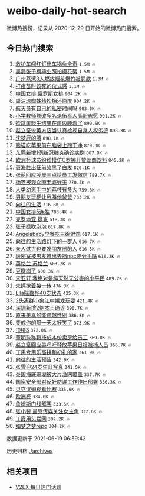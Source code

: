 # weibo-daily-hot-search

微博热搜榜，记录从 2020-12-29 日开始的微博热门搜索。

## 今日热门搜索

<!-- BEGIN -->

1. [救护车闯红灯出车祸负全责](https://s.weibo.com/weibo?q=%23%E6%95%91%E6%8A%A4%E8%BD%A6%E9%97%AF%E7%BA%A2%E7%81%AF%E5%87%BA%E8%BD%A6%E7%A5%B8%E8%B4%9F%E5%85%A8%E8%B4%A3%23&Refer=top) `1.5M 🔥`
1. [吴磊张子枫毕业照拍摄花絮](https://s.weibo.com/weibo?q=%23%E5%90%B4%E7%A3%8A%E5%BC%A0%E5%AD%90%E6%9E%AB%E6%AF%95%E4%B8%9A%E7%85%A7%E6%8B%8D%E6%91%84%E8%8A%B1%E7%B5%AE%23&Refer=top) `1.5M 🔥`
1. [广州荔湾3人燃放烟花爆竹被罚款](https://s.weibo.com/weibo?q=%23%E5%B9%BF%E5%B7%9E%E8%8D%94%E6%B9%BE3%E4%BA%BA%E7%87%83%E6%94%BE%E7%83%9F%E8%8A%B1%E7%88%86%E7%AB%B9%E8%A2%AB%E7%BD%9A%E6%AC%BE%23&Refer=top) `1.3M 🔥`
1. [打疫苗时该死的仪式感](https://s.weibo.com/weibo?q=%23%E6%89%93%E7%96%AB%E8%8B%97%E6%97%B6%E8%AF%A5%E6%AD%BB%E7%9A%84%E4%BB%AA%E5%BC%8F%E6%84%9F%23&Refer=top) `1.1M 🔥`
1. [中国女排 俄罗斯女排](https://s.weibo.com/weibo?q=%E4%B8%AD%E5%9B%BD%E5%A5%B3%E6%8E%92%20%E4%BF%84%E7%BD%97%E6%96%AF%E5%A5%B3%E6%8E%92&Refer=top) `904.2K 🔥`
1. [周洁琼蜘蛛精扮相还原度](https://s.weibo.com/weibo?q=%23%E5%91%A8%E6%B4%81%E7%90%BC%E8%9C%98%E8%9B%9B%E7%B2%BE%E6%89%AE%E7%9B%B8%E8%BF%98%E5%8E%9F%E5%BA%A6%23&Refer=top) `904.2K 🔥`
1. [航天员有自己的私密时间吗](https://s.weibo.com/weibo?q=%23%E8%88%AA%E5%A4%A9%E5%91%98%E6%9C%89%E8%87%AA%E5%B7%B1%E7%9A%84%E7%A7%81%E5%AF%86%E6%97%B6%E9%97%B4%E5%90%97%23&Refer=top) `903.0K 🔥`
1. [小学教师篡改多名退伍军人高职志愿](https://s.weibo.com/weibo?q=%23%E5%B0%8F%E5%AD%A6%E6%95%99%E5%B8%88%E7%AF%A1%E6%94%B9%E5%A4%9A%E5%90%8D%E9%80%80%E4%BC%8D%E5%86%9B%E4%BA%BA%E9%AB%98%E8%81%8C%E5%BF%97%E6%84%BF%23&Refer=top) `901.2K 🔥`
1. [欲跳崖轻生结果在崖边睡着了](https://s.weibo.com/weibo?q=%23%E6%AC%B2%E8%B7%B3%E5%B4%96%E8%BD%BB%E7%94%9F%E7%BB%93%E6%9E%9C%E5%9C%A8%E5%B4%96%E8%BE%B9%E7%9D%A1%E7%9D%80%E4%BA%86%23&Refer=top) `899.5K 🔥`
1. [赵立坚说英方应当认真检视自身人权劣迹](https://s.weibo.com/weibo?q=%23%E8%B5%B5%E7%AB%8B%E5%9D%9A%E8%AF%B4%E8%8B%B1%E6%96%B9%E5%BA%94%E5%BD%93%E8%AE%A4%E7%9C%9F%E6%A3%80%E8%A7%86%E8%87%AA%E8%BA%AB%E4%BA%BA%E6%9D%83%E5%8A%A3%E8%BF%B9%23&Refer=top) `898.3K 🔥`
1. [沈梦辰的腰](https://s.weibo.com/weibo?q=%23%E6%B2%88%E6%A2%A6%E8%BE%B0%E7%9A%84%E8%85%B0%23&Refer=top) `898.1K 🔥`
1. [熊猫吃苹果前在脑袋上蹭干净](https://s.weibo.com/weibo?q=%23%E7%86%8A%E7%8C%AB%E5%90%83%E8%8B%B9%E6%9E%9C%E5%89%8D%E5%9C%A8%E8%84%91%E8%A2%8B%E4%B8%8A%E8%B9%AD%E5%B9%B2%E5%87%80%23&Refer=top) `879.3K 🔥`
1. [东莞新增1例新冠肺炎确诊病例](https://s.weibo.com/weibo?q=%23%E4%B8%9C%E8%8E%9E%E6%96%B0%E5%A2%9E1%E4%BE%8B%E6%96%B0%E5%86%A0%E8%82%BA%E7%82%8E%E7%A1%AE%E8%AF%8A%E7%97%85%E4%BE%8B%23&Refer=top) `867.8K 🔥`
1. [欧洲杯球员纷纷模仿C罗挪开赞助商饮料](https://s.weibo.com/weibo?q=%23%E6%AC%A7%E6%B4%B2%E6%9D%AF%E7%90%83%E5%91%98%E7%BA%B7%E7%BA%B7%E6%A8%A1%E4%BB%BFC%E7%BD%97%E6%8C%AA%E5%BC%80%E8%B5%9E%E5%8A%A9%E5%95%86%E9%A5%AE%E6%96%99%23&Refer=top) `845.2K 🔥`
1. [聂海胜出征前染黑了白发](https://s.weibo.com/weibo?q=%23%E8%81%82%E6%B5%B7%E8%83%9C%E5%87%BA%E5%BE%81%E5%89%8D%E6%9F%93%E9%BB%91%E4%BA%86%E7%99%BD%E5%8F%91%23&Refer=top) `826.1K 🔥`
1. [张萌回应凌晨三点给员工发微信](https://s.weibo.com/weibo?q=%23%E5%BC%A0%E8%90%8C%E5%9B%9E%E5%BA%94%E5%87%8C%E6%99%A8%E4%B8%89%E7%82%B9%E7%BB%99%E5%91%98%E5%B7%A5%E5%8F%91%E5%BE%AE%E4%BF%A1%23&Refer=top) `789.7K 🔥`
1. [杨笠被观众喊老婆好美](https://s.weibo.com/weibo?q=%23%E6%9D%A8%E7%AC%A0%E8%A2%AB%E8%A7%82%E4%BC%97%E5%96%8A%E8%80%81%E5%A9%86%E5%A5%BD%E7%BE%8E%23&Refer=top) `770.3K 🔥`
1. [人类幼崽手中的荔枝有多大](https://s.weibo.com/weibo?q=%23%E4%BA%BA%E7%B1%BB%E5%B9%BC%E5%B4%BD%E6%89%8B%E4%B8%AD%E7%9A%84%E8%8D%94%E6%9E%9D%E6%9C%89%E5%A4%9A%E5%A4%A7%23&Refer=top) `759.8K 🔥`
1. [男朋友玩梗让我叫他爸爸](https://s.weibo.com/weibo?q=%23%E7%94%B7%E6%9C%8B%E5%8F%8B%E7%8E%A9%E6%A2%97%E8%AE%A9%E6%88%91%E5%8F%AB%E4%BB%96%E7%88%B8%E7%88%B8%23&Refer=top) `733.2K 🔥`
1. [向往的生活](https://s.weibo.com/weibo?q=%E5%90%91%E5%BE%80%E7%9A%84%E7%94%9F%E6%B4%BB&Refer=top) `716.8K 🔥`
1. [中国女排5连胜](https://s.weibo.com/weibo?q=%23%E4%B8%AD%E5%9B%BD%E5%A5%B3%E6%8E%925%E8%BF%9E%E8%83%9C%23&Refer=top) `703.4K 🔥`
1. [克罗地亚 捷克](https://s.weibo.com/weibo?q=%E5%85%8B%E7%BD%97%E5%9C%B0%E4%BA%9A%20%E6%8D%B7%E5%85%8B&Refer=top) `618.3K 🔥`
1. [张子枫吹泡泡](https://s.weibo.com/weibo?q=%23%E5%BC%A0%E5%AD%90%E6%9E%AB%E5%90%B9%E6%B3%A1%E6%B3%A1%23&Refer=top) `617.8K 🔥`
1. [Angelababy早餐吃三碗馄饨](https://s.weibo.com/weibo?q=%23Angelababy%E6%97%A9%E9%A4%90%E5%90%83%E4%B8%89%E7%A2%97%E9%A6%84%E9%A5%A8%23&Refer=top) `617.1K 🔥`
1. [向往的生活路灯下的一群人](https://s.weibo.com/weibo?q=%23%E5%90%91%E5%BE%80%E7%9A%84%E7%94%9F%E6%B4%BB%E8%B7%AF%E7%81%AF%E4%B8%8B%E7%9A%84%E4%B8%80%E7%BE%A4%E4%BA%BA%23&Refer=top) `616.7K 🔥`
1. [亲人过世也要发朋友圈的人](https://s.weibo.com/weibo?q=%23%E4%BA%B2%E4%BA%BA%E8%BF%87%E4%B8%96%E4%B9%9F%E8%A6%81%E5%8F%91%E6%9C%8B%E5%8F%8B%E5%9C%88%E7%9A%84%E4%BA%BA%23&Refer=top) `616.5K 🔥`
1. [玩密室被男友推出去挡npc要分手吗](https://s.weibo.com/weibo?q=%23%E7%8E%A9%E5%AF%86%E5%AE%A4%E8%A2%AB%E7%94%B7%E5%8F%8B%E6%8E%A8%E5%87%BA%E5%8E%BB%E6%8C%A1npc%E8%A6%81%E5%88%86%E6%89%8B%E5%90%97%23&Refer=top) `616.3K 🔥`
1. [英格兰 苏格兰](https://s.weibo.com/weibo?q=%E8%8B%B1%E6%A0%BC%E5%85%B0%20%E8%8B%8F%E6%A0%BC%E5%85%B0&Refer=top) `603.2K 🔥`
1. [豆瓣崩了](https://s.weibo.com/weibo?q=%23%E8%B1%86%E7%93%A3%E5%B4%A9%E4%BA%86%23&Refer=top) `600.3K 🔥`
1. [宋亚轩 我绝对是纯天然无公害的小平民](https://s.weibo.com/weibo?q=%E5%AE%8B%E4%BA%9A%E8%BD%A9%20%E6%88%91%E7%BB%9D%E5%AF%B9%E6%98%AF%E7%BA%AF%E5%A4%A9%E7%84%B6%E6%97%A0%E5%85%AC%E5%AE%B3%E7%9A%84%E5%B0%8F%E5%B9%B3%E6%B0%91&Refer=top) `489.2K 🔥`
1. [朱婷抢着接一传](https://s.weibo.com/weibo?q=%23%E6%9C%B1%E5%A9%B7%E6%8A%A2%E7%9D%80%E6%8E%A5%E4%B8%80%E4%BC%A0%23&Refer=top) `476.3K 🔥`
1. [Ella陈嘉桦40岁状态](https://s.weibo.com/weibo?q=%23Ella%E9%99%88%E5%98%89%E6%A1%A640%E5%B2%81%E7%8A%B6%E6%80%81%23&Refer=top) `425.3K 🔥`
1. [2头离群小象江中嬉戏玩耍](https://s.weibo.com/weibo?q=%232%E5%A4%B4%E7%A6%BB%E7%BE%A4%E5%B0%8F%E8%B1%A1%E6%B1%9F%E4%B8%AD%E5%AC%89%E6%88%8F%E7%8E%A9%E8%80%8D%23&Refer=top) `421.4K 🔥`
1. [深圳新增2例本土确诊](https://s.weibo.com/weibo?q=%23%E6%B7%B1%E5%9C%B3%E6%96%B0%E5%A2%9E2%E4%BE%8B%E6%9C%AC%E5%9C%9F%E7%A1%AE%E8%AF%8A%23&Refer=top) `390.7K 🔥`
1. [原来美真的能跨越性别](https://s.weibo.com/weibo?q=%23%E5%8E%9F%E6%9D%A5%E7%BE%8E%E7%9C%9F%E7%9A%84%E8%83%BD%E8%B7%A8%E8%B6%8A%E6%80%A7%E5%88%AB%23&Refer=top) `386.8K 🔥`
1. [变成你的那一天太好笑了](https://s.weibo.com/weibo?q=%23%E5%8F%98%E6%88%90%E4%BD%A0%E7%9A%84%E9%82%A3%E4%B8%80%E5%A4%A9%E5%A4%AA%E5%A5%BD%E7%AC%91%E4%BA%86%23&Refer=top) `373.9K 🔥`
1. [顶楼3](https://s.weibo.com/weibo?q=%E9%A1%B6%E6%A5%BC3&Refer=top) `372.0K 🔥`
1. [董明珠称将按成本价卖房给员工](https://s.weibo.com/weibo?q=%23%E8%91%A3%E6%98%8E%E7%8F%A0%E7%A7%B0%E5%B0%86%E6%8C%89%E6%88%90%E6%9C%AC%E4%BB%B7%E5%8D%96%E6%88%BF%E7%BB%99%E5%91%98%E5%B7%A5%23&Refer=top) `369.0K 🔥`
1. [赵立坚回应美呼吁释放苹果日报被捕人员](https://s.weibo.com/weibo?q=%23%E8%B5%B5%E7%AB%8B%E5%9D%9A%E5%9B%9E%E5%BA%94%E7%BE%8E%E5%91%BC%E5%90%81%E9%87%8A%E6%94%BE%E8%8B%B9%E6%9E%9C%E6%97%A5%E6%8A%A5%E8%A2%AB%E6%8D%95%E4%BA%BA%E5%91%98%23&Refer=top) `366.7K 🔥`
1. [丁禹兮用乐高拼和初礼的家](https://s.weibo.com/weibo?q=%23%E4%B8%81%E7%A6%B9%E5%85%AE%E7%94%A8%E4%B9%90%E9%AB%98%E6%8B%BC%E5%92%8C%E5%88%9D%E7%A4%BC%E7%9A%84%E5%AE%B6%23&Refer=top) `361.9K 🔥`
1. [向往的生活预告](https://s.weibo.com/weibo?q=%23%E5%90%91%E5%BE%80%E7%9A%84%E7%94%9F%E6%B4%BB%E9%A2%84%E5%91%8A%23&Refer=top) `342.9K 🔥`
1. [张雪迎24岁生日写真](https://s.weibo.com/weibo?q=%23%E5%BC%A0%E9%9B%AA%E8%BF%8E24%E5%B2%81%E7%94%9F%E6%97%A5%E5%86%99%E7%9C%9F%23&Refer=top) `341.5K 🔥`
1. [泰国海底珊瑚被大片渔网覆盖](https://s.weibo.com/weibo?q=%23%E6%B3%B0%E5%9B%BD%E6%B5%B7%E5%BA%95%E7%8F%8A%E7%91%9A%E8%A2%AB%E5%A4%A7%E7%89%87%E6%B8%94%E7%BD%91%E8%A6%86%E7%9B%96%23&Refer=top) `337.7K 🔥`
1. [国家安全部对反奸防谍工作作出部署](https://s.weibo.com/weibo?q=%23%E5%9B%BD%E5%AE%B6%E5%AE%89%E5%85%A8%E9%83%A8%E5%AF%B9%E5%8F%8D%E5%A5%B8%E9%98%B2%E8%B0%8D%E5%B7%A5%E4%BD%9C%E4%BD%9C%E5%87%BA%E9%83%A8%E7%BD%B2%23&Refer=top) `336.3K 🔥`
1. [贝克汉姆观看比赛](https://s.weibo.com/weibo?q=%E8%B4%9D%E5%85%8B%E6%B1%89%E5%A7%86%E8%A7%82%E7%9C%8B%E6%AF%94%E8%B5%9B&Refer=top) `335.0K 🔥`
1. [欧洲杯](https://s.weibo.com/weibo?q=%E6%AC%A7%E6%B4%B2%E6%9D%AF&Refer=top) `334.0K 🔥`
1. [詹姆斯门线解围](https://s.weibo.com/weibo?q=%E8%A9%B9%E5%A7%86%E6%96%AF%E9%97%A8%E7%BA%BF%E8%A7%A3%E5%9B%B4&Refer=top) `333.5K 🔥`
1. [张小斐 最受传媒关注女主角](https://s.weibo.com/weibo?q=%E5%BC%A0%E5%B0%8F%E6%96%90%20%E6%9C%80%E5%8F%97%E4%BC%A0%E5%AA%92%E5%85%B3%E6%B3%A8%E5%A5%B3%E4%B8%BB%E8%A7%92&Refer=top) `332.6K 🔥`
1. [丁霞用头拦网](https://s.weibo.com/weibo?q=%23%E4%B8%81%E9%9C%9E%E7%94%A8%E5%A4%B4%E6%8B%A6%E7%BD%91%23&Refer=top) `307.2K 🔥`
1. [如梦之梦repo](https://s.weibo.com/weibo?q=%23%E5%A6%82%E6%A2%A6%E4%B9%8B%E6%A2%A6repo%23&Refer=top) `304.2K 🔥`

数据更新于 2021-06-19 06:59:42

<!-- END -->

历史归档 [./archives](./archives)

## 相关项目

- [V2EX 每日热门话题](https://github.com/boojack/v2ex-daily-hot-topic)
